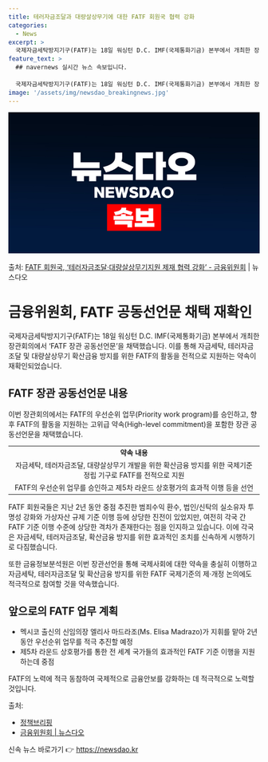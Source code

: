 ```yaml
---
title: 테러자금조달과 대량살상무기에 대한 FATF 회원국 협력 강화
categories:
  - News
excerpt: >
  국제자금세탁방지기구(FATF)는 18일 워싱턴 D.C. IMF(국제통화기금) 본부에서 개최한 장관회의에서 F…
feature_text: >
  ## navernews 실시간 뉴스 속보입니다.

  국제자금세탁방지기구(FATF)는 18일 워싱턴 D.C. IMF(국제통화기금) 본부에서 개최한 장관회의에서 F…
image: '/assets/img/newsdao_breakingnews.jpg'
---
```


![뉴스다오 속보](/assets/img/newsdao_breakingnews.jpg)

<p>출처: <a href="https://newsdao.kr/3627" rel="dofollow">FATF 회원국, ‘테러자금조달·대량살상무기지원 제재 협력 강화’ - 금융위원회</a> | 뉴스다오</p>

<h1>금융위원회, FATF 공동선언문 채택 재확인</h1>

<p data-ke-size="size16">국제자금세탁방지기구(FATF)는 18일 워싱턴 D.C. IMF(국제통화기금) 본부에서 개최한 장관회의에서 ‘FATF 장관 공동선언문’을 채택했습니다. 이를 통해 자금세탁, 테러자금조달 및 대량살상무기 확산금융 방지를 위한 FATF의 활동을 전적으로 지원하는 약속이 재확인되었습니다.</p>

<h2 data-ke-size="size26">FATF 장관 공동선언문 내용</h2>

<p data-ke-size="size16">이번 장관회의에서는 FATF의 우선순위 업무(Priority work program)를 승인하고, 향후 FATF의 활동을 지원하는 고위급 약속(High-level commitment)을 포함한 장관 공동선언문을 채택했습니다.</p>

<table>
	<tr>
		<td style="text-align: center; height: 17px;"><b>약속 내용</b></td>
	</tr>
	<tr>
		<td style="text-align: center; height: 17px;">자금세탁, 테러자금조달, 대량살상무기 개발을 위한 확산금융 방지를 위한 국제기준 정립 기구로 FATF를 전적으로 지원</td>
	</tr>
	<tr>
		<td style="text-align: center; height: 17px;">FATF의 우선순위 업무를 승인하고 제5차 라운드 상호평가의 효과적 이행 등을 선언</td>
	</tr>
</table>

<p data-ke-size="size16">FATF 회원국들은 지난 2년 동안 중점 추진한 범죄수익 환수, 법인/신탁의 실소유자 투명성 강화와 가상자산 규제 기준 이행 등에 상당한 진전이 있었지만, 여전히 각국 간 FATF 기준 이행 수준에 상당한 격차가 존재한다는 점을 인지하고 있습니다. 이에 각국은 자금세탁, 테러자금조달, 확산금융 방지를 위한 효과적인 조치를 신속하게 시행하기로 다짐했습니다.</p>

<p data-ke-size="size16">또한 금융정보분석원은 이번 장관선언을 통해 국제사회에 대한 약속을 충실히 이행하고 자금세탁, 테러자금조달 및 확산금융 방지를 위한 FATF 국제기준의 제·개정 논의에도 적극적으로 참여할 것을 약속했습니다.</p>

<h2 data-ke-size="size26">앞으로의 FATF 업무 계획</h2>

<ul>
	<li>멕시코 출신의 신임의장 엘리사 마드라조(Ms. Elisa Madrazo)가 지휘를 맡아 2년 동안 우선순위 업무를 적극 추진할 예정</li>
	<li>제5차 라운드 상호평가를 통한 전 세계 국가들의 효과적인 FATF 기준 이행을 지원하는데 중점</li>
</ul>

<p data-ke-size="size16">FATF의 노력에 적극 동참하여 국제적으로 금융안보를 강화하는 데 적극적으로 노력할 것입니다.</p>

출처:
- <a href="https://www.korea.kr">정책브리핑</a>
- <a href="https://newsdao.kr/3627">금융위원회 | 뉴스다오</a> 

신속 뉴스 바로가기 👉 <a href="https://newsdao.kr" rel="dofollow">https://newsdao.kr</a>



